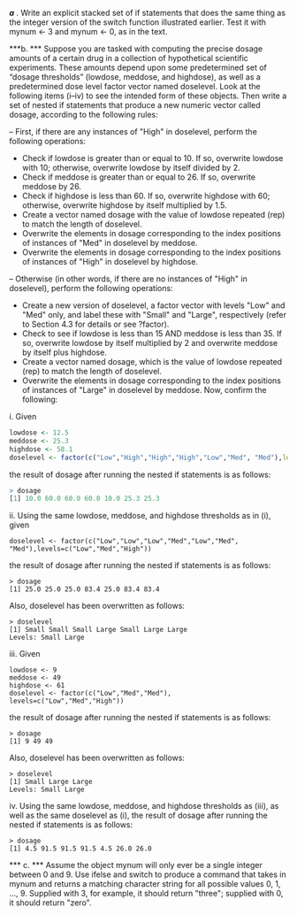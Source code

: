 ***a***
. Write an explicit stacked set of if statements that does the same thing as the integer version of the switch function illustrated earlier. Test it with mynum <- 3 and mynum <- 0, as in the text.

***b. ***
Suppose you are tasked with computing the precise dosage amounts of a certain drug in a collection of hypothetical scientific experiments. These amounts depend upon some predetermined set of “dosage thresholds” (lowdose, meddose, and highdose), as well as a predetermined dose level factor vector named doselevel. Look at the following items (i–iv) to see the
intended form of these objects. Then write a set of nested if statements that produce a new numeric vector called dosage, according to the following rules:

– First, if there are any instances of "High" in doselevel, perform the following operations:
* Check if lowdose is greater than or equal to 10. If so, overwrite lowdose with 10; otherwise, overwrite lowdose by
itself divided by 2.
* Check if meddose is greater than or equal to 26. If so, overwrite meddose by 26.
* Check if highdose is less than 60. If so, overwrite highdose with 60; otherwise, overwrite highdose by itself multiplied by 1.5.
* Create a vector named dosage with the value of lowdose repeated (rep) to match the length of doselevel.
* Overwrite the elements in dosage corresponding to the index positions of instances of "Med" in doselevel by meddose.
* Overwrite the elements in dosage corresponding to the index positions of instances of "High" in doselevel by highdose.

– Otherwise (in other words, if there are no instances of "High" in doselevel), perform the following operations:
* Create a new version of doselevel, a factor vector with levels "Low" and "Med" only, and label these with "Small" and "Large", respectively (refer to Section 4.3 for details or see ?factor).
* Check to see if lowdose is less than 15 AND meddose is less than 35. If so, overwrite lowdose by itself multiplied by 2 and overwrite meddose by itself plus highdose.
* Create a vector named dosage, which is the value of lowdose repeated (rep) to match the length of doselevel.
* Overwrite the elements in dosage corresponding to the index positions of instances of "Large" in doselevel by meddose.
Now, confirm the following:

i. Given
```R
lowdose <- 12.5
meddose <- 25.3
highdose <- 58.1
doselevel <- factor(c("Low","High","High","High","Low","Med", "Med"),levels=c("Low","Med","High"))
```
the result of dosage after running the nested if statements is as follows:
```R
> dosage
[1] 10.0 60.0 60.0 60.0 10.0 25.3 25.3
```
ii. Using the same lowdose, meddose, and highdose thresholds as in (i), given
```
doselevel <- factor(c("Low","Low","Low","Med","Low","Med", "Med"),levels=c("Low","Med","High"))
```
the result of dosage after running the nested if statements is as follows:
```
> dosage
[1] 25.0 25.0 25.0 83.4 25.0 83.4 83.4
```
Also, doselevel has been overwritten as follows:
```
> doselevel
[1] Small Small Small Large Small Large Large
Levels: Small Large
```
iii. Given
```
lowdose <- 9
meddose <- 49
highdose <- 61
doselevel <- factor(c("Low","Med","Med"), levels=c("Low","Med","High"))
```
the result of dosage after running the nested if statements is as follows:
```
> dosage
[1] 9 49 49
```
Also, doselevel has been overwritten as follows:
```
> doselevel
[1] Small Large Large
Levels: Small Large
```
iv. Using the same lowdose, meddose, and highdose thresholds as (iii), as well as the same doselevel as (i), the result of dosage after running the nested if statements is as follows:
```
> dosage
[1] 4.5 91.5 91.5 91.5 4.5 26.0 26.0
```

*** c. ***
Assume the object mynum will only ever be a single integer between 0 and 9. Use ifelse and switch to produce a command that takes in mynum and returns a matching character string for all possible values 0, 1, ..., 9. Supplied with 3, for example, it should return "three"; supplied with 0, it should return "zero".
